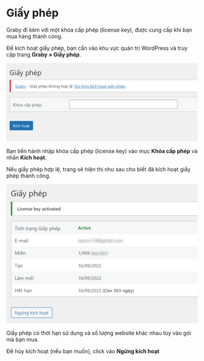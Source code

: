 # Giấy phép

Graby đi kèm với một khóa cấp phép (license key), được cung cấp khi bạn mua hàng thành công.

Để kích hoạt giấy phép, bạn cần vào khu vực quản trị WordPress và truy cập trang **Graby » Giấy phép**.

![Giấy phép](/images/license_1.png)

Bạn tiến hành nhập khóa cấp phép (license key) vào mục **Khóa cấp phép** và nhấn **Kích hoạt**.

Nếu giấy phép hợp lệ, trang sẽ hiện thị như sau cho biết đã kích hoạt giấy phép thành công.

![Giấy phép](/images/license_2.png)

Giấy phép có thời hạn sử dụng và số lượng website khác nhau tùy vào gói mà bạn mua.

Để hủy kích hoạt (nếu bạn muốn), click vào **Ngừng kích hoạt**